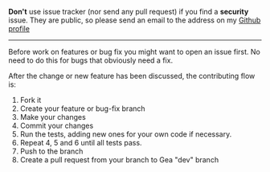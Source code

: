**Don't** use issue tracker (nor send any pull request) if you find a **security** issue.
They are public, so please send an email to the address on my [Github profile](https://github.com/Giuseppe-Mazzapica)

----

Before work on features or bug fix you might want to open an issue first.
No need to do this for bugs that obviously need a fix.

After the change or new feature has been discussed, the contributing flow is:

1. Fork it
2. Create your feature or bug-fix branch
3. Make your changes
4. Commit your changes
5. Run the tests, adding new ones for your own code if necessary.
6. Repeat 4, 5 and 6 until all tests pass.
6. Push to the branch
7. Create a pull request from your branch to Gea "dev" branch